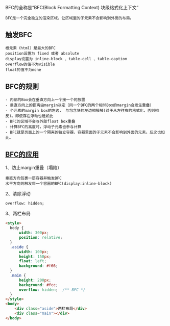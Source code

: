 BFC的全称是“BFC(Block Formatting Context) 块级格式化上下文”

    BFC是一个完全独立的渲染区域，让区域里的子元素不会影响到外面的布局。

## 触发BFC

    根元素（html）是最大的BFC
    position设置为 fixed 或者 absolute
    display设置为 inline-block 、table-cell 、table-caption
    overflow的值不为visible
    float的值不为none

## BFC的规则

    - 内部的Box会在垂直方向上一个接一个的放置
    - 垂直方向上的距离由margin决定（同一个BFC的两个相邻Box的margin会发生重叠）
    - 个元素的margin box的左边， 与包含块的左边相接触(对于从左往右的格式化，否则相反)。即使存在浮动也是如此
    - BFC的区域不会与外部float box重叠
    - 计算BFC的高度时，浮动子元素也参与计算
    - BFC就是页面上的一个隔离的独立容器，容器里面的子元素不会影响到外面的元素。反之也如此。

## [BFC的应用](https://github.com/zuopf769/notebook/blob/master/fe/BFC%E5%8E%9F%E7%90%86%E5%89%96%E6%9E%90/README.md)

  1、防止margin重叠（塌陷）

    垂直方向包裹一层容器并触发BFC
    水平方向则触发每一个容器的BFC(display:inline-block)

  2、清除浮动

    overflow: hidden;

  3、两栏布局

  ```html
  <style>
    body {
        width: 300px;
        position: relative;
    }
    .aside {
        width: 100px;
        height: 150px;
        float: left;
        background: #f66;
    }
    .main {
        height: 200px;
        background: #fcc;
        overflow: hidden;  /** BFC */
    }
  </style>
  <body>
      <div class="aside">两栏布局</div>
      <div class="main"></div>
  </body>
  ```
    